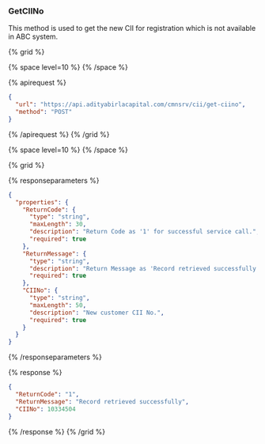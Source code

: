 ### GetCIINo

This method is used to get the new CII for registration which is not available in ABC system.

{% grid %}

{% space level=10 %}
{% /space %}

{% apirequest %}

```json
{
  "url": "https://api.adityabirlacapital.com/cmnsrv/cii/get-ciino",
  "method": "POST"
}
```

{% /apirequest %}
{% /grid %}

{% space level=10 %}
{% /space %}

{% grid %}

{% responseparameters %}

```json
{
  "properties": {
    "ReturnCode": {
      "type": "string",
      "maxLength": 30,
      "description": "Return Code as '1' for successful service call.",
      "required": true
    },
    "ReturnMessage": {
      "type": "string",
      "description": "Return Message as 'Record retrieved successfully.' for successful service call.",
      "required": true
    },
    "CIINo": {
      "type": "string",
      "maxLength": 50,
      "description": "New customer CII No.",
      "required": true
    }
  }
}
```

{% /responseparameters %}

{% response %}

```json
{
  "ReturnCode": "1",
  "ReturnMessage": "Record retrieved successfully",
  "CIINo": 10334504
}
```

{% /response %}
{% /grid %}
